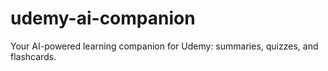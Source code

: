 # udemy-ai-companion
Your AI-powered learning companion for Udemy: summaries, quizzes, and flashcards.

